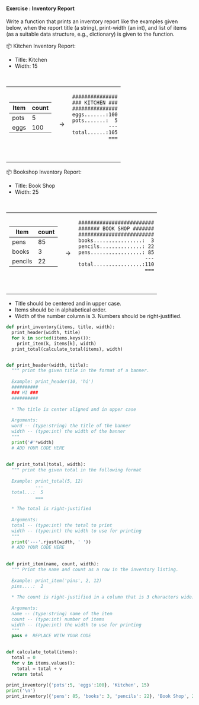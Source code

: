 #### Exercise : Inventory Report

Write a function that prints an inventory report like the examples given below, when the report title (a string), print-width (an int), and list of items (as a suitable data structure, e.g., dictionary) is given to the function.

<tip-box> 

:package: Kitchen Inventory Report:

* Title: Kitchen
* Width: 15
<table> 
<tr>
  <td>

Item | count
---- | ----
pots | 5
eggs | 100

  </td>
  <td>&nbsp;→&nbsp;</td>
  <td>

```
###############
### KITCHEN ###
###############
eggs.......:100
pots.......:  5
            ---
total......:105
            ===
```
  </td>
</tr>
</table>

</tip-box>

<tip-box> 

:package: Bookshop Inventory Report:

* Title: Book Shop
* Width: 25
<table> 
<tr>
  <td>


Item | count
---- | ----
pens | 85
books | 3
pencils | 22

  </td>
  <td>&nbsp;→&nbsp;</td>
  <td>

```
#########################
####### BOOK SHOP #######
#########################
books................:  3
pencils..............: 22
pens.................: 85
                      ---
total................:110
                      ===
```
  </td>
</tr>
</table>

</tip-box>

* Title should be centered and in upper case.
* Items should be in alphabetical order.
* Width of the number column is 3. Numbers should be right-justified.


<panel type="seamless" header="%%:bulb: (Python) Partial solution%%">

```python
def print_inventory(items, title, width):
  print_header(width, title)
  for k in sorted(items.keys()):
    print_item(k, items[k], width)
  print_total(calculate_total(items), width)


def print_header(width, title):
  """ print the given title in the format of a banner.
  
  Example: print_header(10, 'hi')
  ##########
  ### HI ###
  ##########
  
  * The title is center aligned and in upper case
  
  Arguments:
  word -- (type:string) the title of the banner
  width -- (type:int) the width of the banner
  """
  print('#'*width)
  # ADD YOUR CODE HERE
  
  
def print_total(total, width):
  """ print the given total in the following format
  
  Example: print_total(5, 12)
           ---
  total...:  5
           ===
  
  * The total is right-justified
  
  Arguments:
  total -- (type:int) the total to print
  width -- (type:int) the width to use for printing
  """
  print('---'.rjust(width, ' '))
  # ADD YOUR CODE HERE
  
  
def print_item(name, count, width):
  """ Print the name and count as a row in the inventory listing.
  
  Example: print_item('pins', 2, 12)
  pins....:  2
  
  * The count is right-justified in a column that is 3 characters wide. 
  
  Arguments:
  name -- (type:string) name of the item
  count -- (type:int) number of items
  width -- (type:int) the width to use for printing
  """
  pass #  REPLACE WITH YOUR CODE

  
def calculate_total(items):
  total = 0
  for v in items.values():
    total = total + v
  return total  
  
print_inventory({'pots':5, 'eggs':100}, 'Kitchen', 15)
print('\n')
print_inventory({'pens': 85, 'books': 3, 'pencils': 22}, 'Book Shop', 25)
```

</panel>